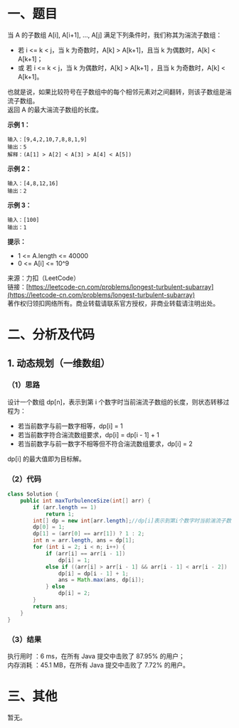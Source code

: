 # 一、题目
当 A 的子数组 A[i], A[i+1], ..., A[j] 满足下列条件时，我们称其为湍流子数组：     
- 若 i <= k < j，当 k 为奇数时，A[k] > A[k+1]，且当 k 为偶数时，A[k] < A[k+1]；
- 或 若 i <= k < j，当 k 为偶数时，A[k] > A[k+1] ，且当 k 为奇数时，A[k] < A[k+1]。
     
也就是说，如果比较符号在子数组中的每个相邻元素对之间翻转，则该子数组是湍流子数组。     
返回 A 的最大湍流子数组的长度。    
    
**示例 1：**    
```
输入：[9,4,2,10,7,8,8,1,9]
输出：5
解释：(A[1] > A[2] < A[3] > A[4] < A[5])
```
**示例 2：**
```
输入：[4,8,12,16]
输出：2
```
**示例 3：**
```
输入：[100]
输出：1
```
**提示：**   
- 1 <= A.length <= 40000
- 0 <= A[i] <= 10^9
     
来源：力扣（LeetCode）     
链接：[https://leetcode-cn.com/problems/longest-turbulent-subarray](https://leetcode-cn.com/problems/longest-turbulent-subarray)    
著作权归领扣网络所有。商业转载请联系官方授权，非商业转载请注明出处。    
# 二、分析及代码    
## 1. 动态规划（一维数组）
### （1）思路
设计一个数组 dp[n]，表示到第 i 个数字时当前湍流子数组的长度，则状态转移过程为：    
- 若当前数字与前一数字相等，dp[i] = 1
- 若当前数字符合湍流数组要求，dp[i] = dp[i - 1] + 1
- 若当前数字与前一数字不相等但不符合湍流数组要求，dp[i] = 2      
      
dp[i] 的最大值即为目标解。    
### （2）代码
```java
class Solution {
    public int maxTurbulenceSize(int[] arr) {
        if (arr.length == 1)
            return 1;
        int[] dp = new int[arr.length];//dp[i]表示到第i个数字时当前湍流子数组的长度
        dp[0] = 1;
        dp[1] = (arr[0] == arr[1]) ? 1 : 2;
        int n = arr.length, ans = dp[1];
        for (int i = 2; i < n; i++) {
            if (arr[i] == arr[i - 1])
                dp[i] = 1;
            else if ((arr[i] > arr[i - 1] && arr[i - 1] < arr[i - 2]) || (arr[i] < arr[i - 1] && arr[i - 1] > arr[i - 2])) {
                dp[i] = dp[i - 1] + 1;
                ans = Math.max(ans, dp[i]);
            } else
                dp[i] = 2;
        }
        return ans;
    }
}
```
### （3）结果
执行用时 ：6 ms，在所有 Java 提交中击败了 87.95% 的用户；    
内存消耗 ：45.1 MB，在所有 Java 提交中击败了 7.72% 的用户。      
# 三、其他
暂无。  
